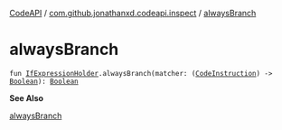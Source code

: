 [CodeAPI](../index.md) / [com.github.jonathanxd.codeapi.inspect](index.md) / [alwaysBranch](.)

# alwaysBranch

`fun `[`IfExpressionHolder`](../com.github.jonathanxd.codeapi.base/-if-expression-holder/index.md)`.alwaysBranch(matcher: (`[`CodeInstruction`](../com.github.jonathanxd.codeapi/-code-instruction.md)`) -> `[`Boolean`](https://kotlinlang.org/api/latest/jvm/stdlib/kotlin/-boolean/index.html)`): `[`Boolean`](https://kotlinlang.org/api/latest/jvm/stdlib/kotlin/-boolean/index.html)

**See Also**

[alwaysBranch](kotlin.collections.-list/always-branch.md)

